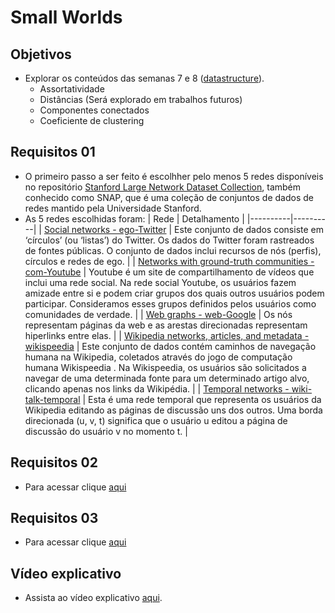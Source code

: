 # Small Worlds

## Objetivos 
- Explorar os conteúdos das semanas 7 e 8 ([datastructure](https://github.com/ivanovitchm/datastructure)).
  - Assortatividade
  - Distâncias (Será explorado em trabalhos futuros)
  - Componentes conectados
  - Coeficiente de clustering
    
## Requisitos 01
- O primeiro passo a ser feito é escolhher pelo menos 5 redes disponíveis no repositório [Stanford Large Network Dataset Collection](https://snap.stanford.edu/data/), também conhecido como SNAP, que é uma coleção de conjuntos de dados de redes mantido pela Universidade Stanford.
- As 5 redes escolhidas foram:
| Rede | Detalhamento |
|----------|----------|
| [Social networks - ego-Twitter](https://snap.stanford.edu/data/ego-Twitter.html) | Este conjunto de dados consiste em ‘círculos’ (ou ‘listas’) do Twitter. Os dados do Twitter foram rastreados de fontes públicas. O conjunto de dados inclui recursos de nós (perfis), círculos e redes de ego.   |
| [Networks with ground-truth communities - com-Youtube](https://snap.stanford.edu/data/com-Youtube.html)   |  Youtube é um site de compartilhamento de vídeos que inclui uma rede social. Na rede social Youtube, os usuários fazem amizade entre si e podem criar grupos dos quais outros usuários podem participar. Consideramos esses grupos definidos pelos usuários como comunidades de verdade.  |
| [Web graphs - web-Google](https://snap.stanford.edu/data/web-Google.html)   | Os nós representam páginas da web e as arestas direcionadas representam hiperlinks entre elas.  |
| [Wikipedia networks, articles, and metadata - wikispeedia](https://snap.stanford.edu/data/wikispeedia.html)   | Este conjunto de dados contém caminhos de navegação humana na Wikipedia, coletados através do jogo de computação humana Wikispeedia . Na Wikispeedia, os usuários são solicitados a navegar de uma determinada fonte para um determinado artigo alvo, clicando apenas nos links da Wikipédia.   |
| [Temporal networks - wiki-talk-temporal](https://snap.stanford.edu/data/wiki-talk-temporal.html)   | Esta é uma rede temporal que representa os usuários da Wikipedia editando as páginas de discussão uns dos outros. Uma borda direcionada (u, v, t) significa que o usuário u editou a página de discussão do usuário v no momento t.   |
   
## Requisitos 02
- Para acessar clique [aqui](https://github.com/EmanoelBatista/Algoritmos_Estruturas_Dados_2/tree/main/U2T2/Requisito_02)

## Requisitos 03
- Para acessar clique [aqui](https://github.com/EmanoelBatista/Algoritmos_Estruturas_Dados_2/tree/main/U2T2/Requisito_03)

## Vídeo explicativo
- Assista ao vídeo explicativo [aqui]().

